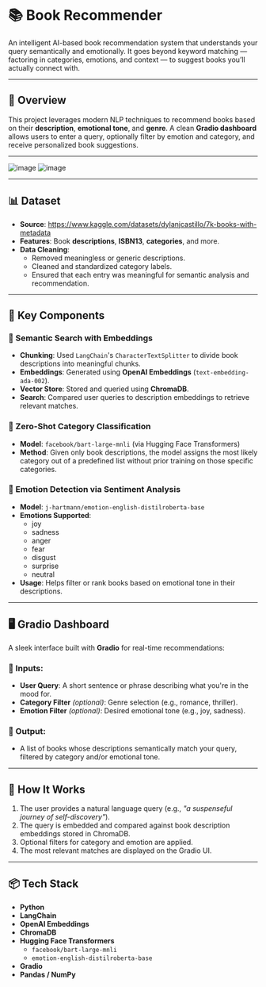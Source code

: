 # 📚 Book Recommender

An intelligent AI-based book recommendation system that understands your query semantically and emotionally. It goes beyond keyword matching — factoring in categories, emotions, and context — to suggest books you’ll actually connect with.

---

## 🧠 Overview

This project leverages modern NLP techniques to recommend books based on their **description**, **emotional tone**, and **genre**. A clean **Gradio dashboard** allows users to enter a query, optionally filter by emotion and category, and receive personalized book suggestions.

---
![image](https://github.com/user-attachments/assets/42800a3d-9876-4953-90f1-a23db94f2e10)
![image](https://github.com/user-attachments/assets/a0d887e6-bb71-4e8f-b242-466c6c2977c9)

---

## 📊 Dataset

- **Source**: https://www.kaggle.com/datasets/dylanjcastillo/7k-books-with-metadata
- **Features**: Book **descriptions**, **ISBN13**, **categories**, and more.
- **Data Cleaning**:
  - Removed meaningless or generic descriptions.
  - Cleaned and standardized category labels.
  - Ensured that each entry was meaningful for semantic analysis and recommendation.

---

## 🔧 Key Components

### 🔹 Semantic Search with Embeddings

- **Chunking**: Used `LangChain`'s `CharacterTextSplitter` to divide book descriptions into meaningful chunks.
- **Embeddings**: Generated using **OpenAI Embeddings** (`text-embedding-ada-002`).
- **Vector Store**: Stored and queried using **ChromaDB**.
- **Search**: Compared user queries to description embeddings to retrieve relevant matches.

### 🔹 Zero-Shot Category Classification

- **Model**: `facebook/bart-large-mnli` (via Hugging Face Transformers)
- **Method**: Given only book descriptions, the model assigns the most likely category out of a predefined list without prior training on those specific categories.

### 🔹 Emotion Detection via Sentiment Analysis

- **Model**: `j-hartmann/emotion-english-distilroberta-base`
- **Emotions Supported**:
  - joy
  - sadness
  - anger
  - fear
  - disgust
  - surprise
  - neutral
- **Usage**: Helps filter or rank books based on emotional tone in their descriptions.

---

## 🖥️ Gradio Dashboard

A sleek interface built with **Gradio** for real-time recommendations:

### 🔸 Inputs:
- **User Query**: A short sentence or phrase describing what you're in the mood for.
- **Category Filter** *(optional)*: Genre selection (e.g., romance, thriller).
- **Emotion Filter** *(optional)*: Desired emotional tone (e.g., joy, sadness).

### 🔸 Output:
- A list of books whose descriptions semantically match your query, filtered by category and/or emotional tone.

---

## 🚀 How It Works

1. The user provides a natural language query (e.g., *"a suspenseful journey of self-discovery"*).
2. The query is embedded and compared against book description embeddings stored in ChromaDB.
3. Optional filters for category and emotion are applied.
4. The most relevant matches are displayed on the Gradio UI.

---

## 📦 Tech Stack

- **Python**
- **LangChain**
- **OpenAI Embeddings**
- **ChromaDB**
- **Hugging Face Transformers**
  - `facebook/bart-large-mnli`
  - `emotion-english-distilroberta-base`
- **Gradio**
- **Pandas / NumPy**

